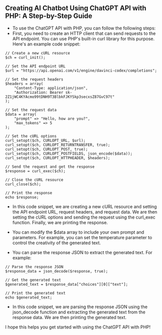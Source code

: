 ## Creating AI Chatbot Using ChatGPT API with PHP: A Step-by-Step Guide
- To use the ChatGPT API with PHP, you can follow the following steps:
- First, you need to create an HTTP client that can send requests to the API endpoint. You can use PHP's built-in curl library for this purpose. Here's an example code snippet:

```
// Create a new cURL resource
$ch = curl_init();

// Set the API endpoint URL
$url = "https://api.openai.com/v1/engine/davinci-codex/completions";

// Set the request headers
$headers = array(
    "Content-Type: application/json",
    "Authorization: Bearer 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"
);

// Set the request data
$data = array(
    "prompt" => "Hello, how are you?",
    "max_tokens" => 5
);

// Set the cURL options
curl_setopt($ch, CURLOPT_URL, $url);
curl_setopt($ch, CURLOPT_RETURNTRANSFER, true);
curl_setopt($ch, CURLOPT_POST, true);
curl_setopt($ch, CURLOPT_POSTFIELDS, json_encode($data));
curl_setopt($ch, CURLOPT_HTTPHEADER, $headers);

// Send the request and get the response
$response = curl_exec($ch);

// Close the cURL resource
curl_close($ch);

// Print the response
echo $response;

```

- In this code snippet, we are creating a new cURL resource and setting the API endpoint URL, request headers, and request data. We are then setting the cURL options and sending the request using the curl_exec function. Finally, we are printing the response.

- You can modify the $data array to include your own prompt and parameters. For example, you can set the temperature parameter to control the creativity of the generated text.

- You can parse the response JSON to extract the generated text. For example:

```
// Parse the response JSON
$response_data = json_decode($response, true);

// Get the generated text
$generated_text = $response_data["choices"][0]["text"];

// Print the generated text
echo $generated_text;

```

- In this code snippet, we are parsing the response JSON using the json_decode function and extracting the generated text from the response data. We are then printing the generated text.

I hope this helps you get started with using the ChatGPT API with PHP!
